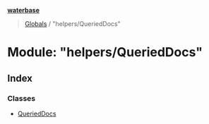 **[waterbase](../README.md)**

> [Globals](../globals.md) / "helpers/QueriedDocs"

# Module: "helpers/QueriedDocs"

## Index

### Classes

- [QueriedDocs](../classes/_helpers_querieddocs_.querieddocs.md)
